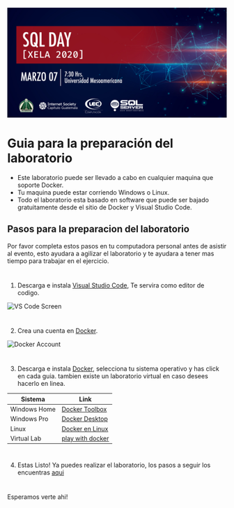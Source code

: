 ![Header](../images/header.jpg)
# Guia para la preparación del laboratorio

- Este laboratorio puede ser llevado a cabo en cualquier maquina que soporte Docker.
- Tu maquina puede estar corriendo Windows o Linux.
- Todo el laboratorio esta basado en software que puede ser bajado gratuitamente desde el sitio de Docker y Visual Studio Code.

## Pasos para la preparacion del laboratorio


Por favor completa estos pasos en tu computadora personal antes de asistir al evento, esto ayudara a agilizar el laboratorio y te ayudara a tener mas tiempo para trabajar en el ejercicio.
#
1. Descarga e instala [Visual Studio Code](https://code.visualstudio.com/), Te servira como editor de codigo.

![VS Code Screen](https://azurecomcdn.azureedge.net/cvt-453347b70b4e6e4007999f04bf1804aa2ca553811c77d7d7f8841c55e8e5a409/images/page/products/visual-studio-code/vs-code_hero.jpg)
#
2. Crea una cuenta en  [Docker](https://docker.com).

![Docker Account](https://media.linuxsecurity.com/images/dockerhub.png)
#
3. Descarga e instala [Docker](https://docker.com), selecciona tu sistema operativo y has click en cada guia.
tambien existe un laboratorio virtual en caso desees hacerlo en linea.

| Sistema |  Link |
|---------|-------|
|Windows Home | [Docker Toolbox](https://github.com/docker/toolbox/releases)|
|Windows Pro |  [Docker Desktop](https://hub.docker.com/editions/community/docker-ce-desktop-windows/)|
|Linux |       [Docker en Linux](https://runnable.com/docker/install-docker-on-linux)|
|Virtual Lab |   [play with docker](https://labs.play-with-docker.com)|

#

4. Estas Listo! Ya puedes realizar el laboratorio, los pasos a seguir los encuentras [aqui](workshop.md)
#

Esperamos verte ahi!
